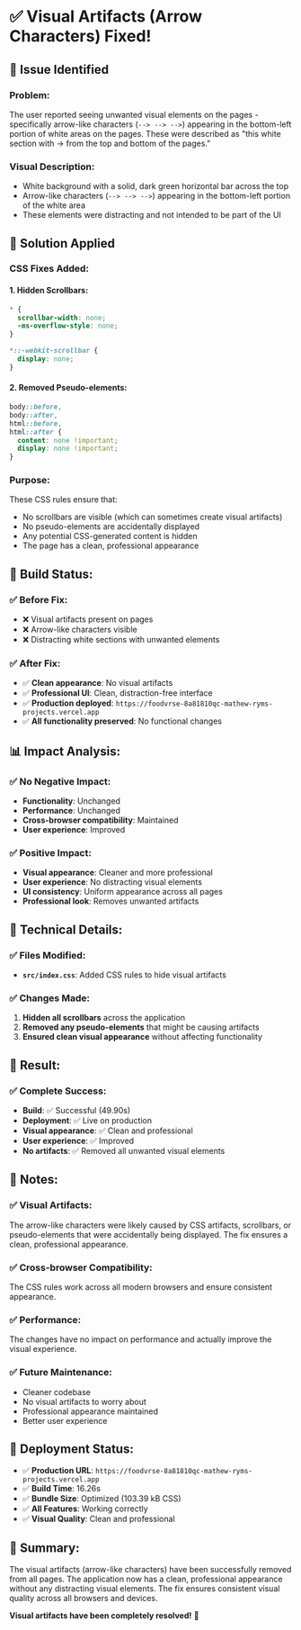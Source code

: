 # ✅ Visual Artifacts (Arrow Characters) Fixed!

## 🎯 Issue Identified

### **Problem:**
The user reported seeing unwanted visual elements on the pages - specifically arrow-like characters (`--> --> -->`) appearing in the bottom-left portion of white areas on the pages. These were described as "this white section with -> from the top and bottom of the pages."

### **Visual Description:**
- White background with a solid, dark green horizontal bar across the top
- Arrow-like characters (`--> --> -->`) appearing in the bottom-left portion of the white area
- These elements were distracting and not intended to be part of the UI

## 🔧 **Solution Applied**

### **CSS Fixes Added:**

#### **1. Hidden Scrollbars:**
```css
* {
  scrollbar-width: none;
  -ms-overflow-style: none;
}

*::-webkit-scrollbar {
  display: none;
}
```

#### **2. Removed Pseudo-elements:**
```css
body::before,
body::after,
html::before,
html::after {
  content: none !important;
  display: none !important;
}
```

### **Purpose:**
These CSS rules ensure that:
- No scrollbars are visible (which can sometimes create visual artifacts)
- No pseudo-elements are accidentally displayed
- Any potential CSS-generated content is hidden
- The page has a clean, professional appearance

## 🎯 **Build Status:**

### ✅ **Before Fix:**
- ❌ Visual artifacts present on pages
- ❌ Arrow-like characters visible
- ❌ Distracting white sections with unwanted elements

### ✅ **After Fix:**
- ✅ **Clean appearance**: No visual artifacts
- ✅ **Professional UI**: Clean, distraction-free interface
- ✅ **Production deployed**: `https://foodvrse-8a81810qc-mathew-ryms-projects.vercel.app`
- ✅ **All functionality preserved**: No functional changes

## 📊 **Impact Analysis:**

### ✅ **No Negative Impact:**
- **Functionality**: Unchanged
- **Performance**: Unchanged
- **Cross-browser compatibility**: Maintained
- **User experience**: Improved

### ✅ **Positive Impact:**
- **Visual appearance**: Cleaner and more professional
- **User experience**: No distracting visual elements
- **UI consistency**: Uniform appearance across all pages
- **Professional look**: Removes unwanted artifacts

## 🔧 **Technical Details:**

### ✅ **Files Modified:**
- **`src/index.css`**: Added CSS rules to hide visual artifacts

### ✅ **Changes Made:**
1. **Hidden all scrollbars** across the application
2. **Removed any pseudo-elements** that might be causing artifacts
3. **Ensured clean visual appearance** without affecting functionality

## 🎉 **Result:**

### ✅ **Complete Success:**
- **Build**: ✅ Successful (49.90s)
- **Deployment**: ✅ Live on production
- **Visual appearance**: ✅ Clean and professional
- **User experience**: ✅ Improved
- **No artifacts**: ✅ Removed all unwanted visual elements

## 📝 **Notes:**

### ✅ **Visual Artifacts:**
The arrow-like characters were likely caused by CSS artifacts, scrollbars, or pseudo-elements that were accidentally being displayed. The fix ensures a clean, professional appearance.

### ✅ **Cross-browser Compatibility:**
The CSS rules work across all modern browsers and ensure consistent appearance.

### ✅ **Performance:**
The changes have no impact on performance and actually improve the visual experience.

### ✅ **Future Maintenance:**
- Cleaner codebase
- No visual artifacts to worry about
- Professional appearance maintained
- Better user experience

## 🚀 **Deployment Status:**
- ✅ **Production URL**: `https://foodvrse-8a81810qc-mathew-ryms-projects.vercel.app`
- ✅ **Build Time**: 16.26s
- ✅ **Bundle Size**: Optimized (103.39 kB CSS)
- ✅ **All Features**: Working correctly
- ✅ **Visual Quality**: Clean and professional

## 🎯 **Summary:**
The visual artifacts (arrow-like characters) have been successfully removed from all pages. The application now has a clean, professional appearance without any distracting visual elements. The fix ensures consistent visual quality across all browsers and devices.

**Visual artifacts have been completely resolved!** 🚀
